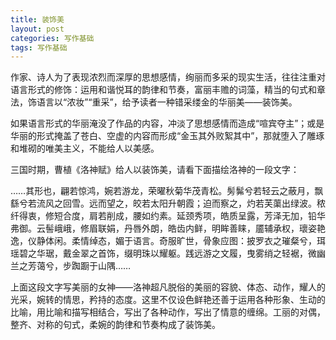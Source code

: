 ```yaml
---
title: 装饰美
layout: post
categories: 写作基础
tags: 写作基础
---
```


作家、诗人为了表现浓烈而深厚的思想感情，绚丽而多采的现实生活，往往注重对语言形式的修饰：运用和谐悦耳的韵律和节奏，富丽丰赡的词藻，精当的句式和章法，饰语言以“浓妆”“重采”，给予读者一种错采缕金的华丽美——装饰美。

如果语言形式的华丽淹没了作品的内容，冲淡了思想感情而造成“喧宾夺主”；或是华丽的形式掩盖了苍白、空虚的内容而形成“金玉其外败絮其中”，那就堕入了雕琢和堆砌的唯美主义，不能给人以美感。

三国时期，曹植《洛神赋》给人以装饰美，请看下面描绘洛神的一段文字：

……其形也，翩若惊鸿，婉若游龙，荣曜秋菊华茂青松。髣髴兮若轻云之蔽月，飘繇兮若流风之回雪。远而望之，皎若太阳升朝霞；迫而察之，灼若芙蕖出绿波。秾纤得衷，修短合度，肩若削成，腰如约素。延颈秀项，皓质呈露，芳泽无加，铅华弗御。云髻峨峨，修眉联娟，丹唇外朗，皓齿内鲜，明眸善睐，靥辅承权，瓌姿艳逸，仪静体闲。柔情绰态，媚于语言。奇服旷世，骨象应图：披罗衣之璀粲兮，珥瑶碧之华琚，戴金翠之首饰，缀明珠以耀躯。践远游之文履，曳雾绡之轻裾，微幽兰之芳蔼兮，步踟蹰于山隅……

上面这段文字写美丽的女神——洛神超凡脱俗的美丽的容貌、体态、动作，耀人的光采，婉转的情思，矜持的态度。这里不仅设色鲜艳还善于运用各种形象、生动的比喻，用比喻和描写相结合，写出了各种动作，写出了情意的缠绵。工丽的对偶，整齐、对称的句式，柔婉的韵律和节奏构成了装饰美。 